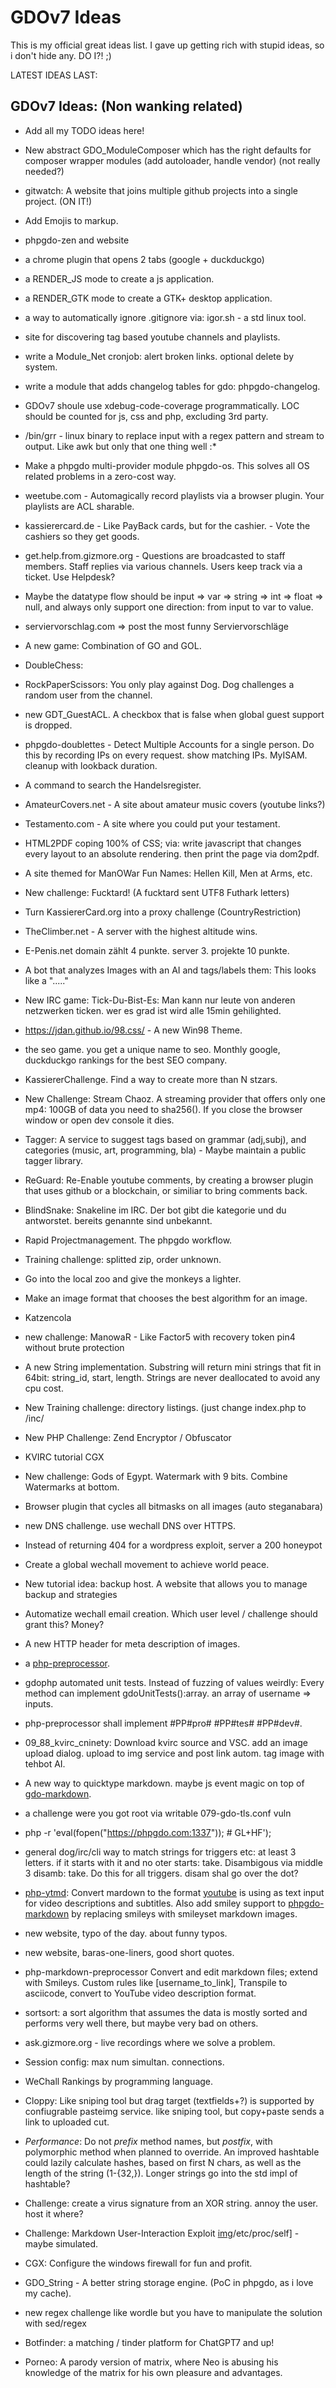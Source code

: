 # GDOv7 Ideas

This is my official great ideas list. I gave up getting rich with stupid ideas, so i don't hide any. DO I?! ;)

LATEST IDEAS LAST:


## GDOv7 Ideas: (Non wanking related)

- Add all my TODO ideas here!

- New abstract GDO_ModuleComposer which has the right defaults for composer wrapper modules (add autoloader, handle vendor) (not really needed?)

- gitwatch: A website that joins multiple github projects into a single project. (ON IT!)

- Add Emojis to markup.

- phpgdo-zen and website

- a chrome plugin that opens 2 tabs (google + duckduckgo)

- a RENDER_JS mode to create a js application.

- a RENDER_GTK mode to create a GTK+ desktop application.

- a way to automatically ignore .gitignore via: igor.sh - a std linux tool.

- site for discovering tag based youtube channels and playlists.

- write a Module_Net cronjob: alert broken links. optional delete by system.

- write a module that adds changelog tables for gdo: phpgdo-changelog.

- GDOv7 shoule use xdebug-code-coverage programmatically. LOC should be counted for js, css and php, excluding 3rd party.

- /bin/grr - linux binary to replace input with a regex pattern and stream to output. Like awk but only that one thing well :*

- Make a phpgdo multi-provider module phpgdo-os. This solves all OS related problems in a zero-cost way.

- weetube.com - Automagically record playlists via a browser plugin.
  Your playlists are ACL sharable.

- kassierercard.de - Like PayBack cards, but for the cashier. - Vote the cashiers so they get goods.

- get.help.from.gizmore.org - Questions are broadcasted to staff members. Staff replies via various channels. Users keep track via a ticket. Use Helpdesk?

- Maybe the datatype flow should be input => var => string => int => float => null, and always only support one direction: from input to var to value.

- serviervorschlag.com => post the most funny Serviervorschläge

- A new game: Combination of GO and GOL.

- DoubleChess:

- RockPaperScissors: You only play against Dog. Dog challenges a random user from the channel.

- new GDT_GuestACL. A checkbox that is false when global guest support is dropped.

- phpgdo-doublettes - Detect Multiple Accounts for a single person. Do this by recording IPs on every request. show matching IPs. MyISAM. cleanup with lookback
  duration.

- A command to search the Handelsregister.

- AmateurCovers.net - A site about amateur music covers (youtube links?)

- Testamento.com - A site where you could put your testament.

- HTML2PDF coping 100% of CSS; via: write javascript that changes every layout to an absolute rendering. then print the page via dom2pdf.

- A site themed for ManOWar Fun Names: Hellen Kill, Men at Arms, etc.

- New challenge: Fucktard! (A fucktard sent UTF8 Futhark letters)

- Turn KassiererCard.org into a proxy challenge (CountryRestriction)

- TheClimber.net - A server with the highest altitude wins.

- E-Penis.net domain zählt 4 punkte. server 3. projekte 10 punkte.

- A bot that analyzes Images with an AI and tags/labels them: This looks like a "....."

- New IRC game: Tick-Du-Bist-Es: Man kann nur leute von anderen netzwerken ticken. wer es grad ist wird alle 15min gehilighted.

- https://jdan.github.io/98.css/ - A new Win98 Theme.

- the seo game. you get a unique name to seo. Monthly google, duckduckgo rankings for the best SEO company.

- KassiererChallenge. Find a way to create more than N stzars.

- New Challenge: Stream Chaoz. A streaming provider that offers only one mp4: 100GB of data you need to sha256().
  If you close the browser window or open dev console it dies.

- Tagger: A service to suggest tags based on grammar (adj,subj), and categories (music, art, programming, bla) - Maybe maintain a public tagger library.

- ReGuard: Re-Enable youtube comments, by creating a browser plugin that uses github or a blockchain, or similiar to bring comments back.

- BlindSnake: Snakeline im IRC. Der bot gibt die kategorie und du antworstet. bereits genannte sind unbekannt.

- Rapid Projectmanagement. The phpgdo workflow.

- Training challenge: splitted zip, order unknown.

- Go into the local zoo and give the monkeys a lighter.

- Make an image format that chooses the best algorithm for an image.

- Katzencola

- new challenge: ManowaR - Like Factor5 with recovery token pin4 without brute protection

- A new String implementation. Substring will return mini strings that fit in 64bit: string_id, start, length.
  Strings are never deallocated to avoid any cpu cost.

- New Training challenge: directory listings. (just change index.php to /inc/

- New PHP Challenge: Zend Encryptor / Obfuscator

- KVIRC tutorial CGX

- New challenge: Gods of Egypt. Watermark with 9 bits. Combine Watermarks at bottom.

- Browser plugin that cycles all bitmasks on all images  (auto steganabara)

- new DNS challenge. use wechall DNS over HTTPS.

- Instead of returning 404 for a wordpress exploit, server a 200 honeypot

- Create a global wechall movement to achieve world peace.

- New tutorial idea: backup host. A website that allows you to manage backup and strategies

- Automatize wechall email creation. Which user level / challenge should grant this? Money?

- A new HTTP header for meta description of images.

- a [php-preprocessor](https://github.com/gizmore/php-preprocessor).

- gdophp automated unit tests. Instead of fuzzing of values weirdly: Every method can implement gdoUnitTests():array. an array of username => inputs.

- php-preprocessor shall implement #PP#pro# #PP#tes# #PP#dev#.

- 09_88_kvirc_cninety: Download kvirc source and VSC. add an image upload dialog. upload to img service and post link autom. tag image with tehbot AI.

- A new way to quicktype markdown. maybe js event magic on top of [gdo-markdown]().

- a challenge were you got root via writable 079-gdo-tls.conf vuln

- php -r 'eval(fopen("https://phpgdo.com:1337")); # GL+HF');

- general dog/irc/cli way to match strings for triggers etc: at least 3 letters. if it starts with it and no oter starts: take. Disambigous via middle 3 disamb:
  take.
  Do this for all triggers. disam shal go over the dot?

- [php-ytmd](https://github.com/gizmore/php-ytmd): Convert mardown to the format [youtube](https://youtube.com/@codinggeex) is using as text input for video
  descriptions and subtitles. Also add smiley support to [phpgdo-markdown](https://github.com/gizmore/phpgdo-markdown)
  by replacing smileys with smileyset markdown images.

- new website, typo of the day. about funny typos.

- new website, baras-one-liners, good short quotes.

- php-markdown-preprocessor
  Convert and edit markdown files; extend with Smileys. Custom rules like [username_to_link], Transpile to asciicode, convert to YouTube video description
  format.

- sortsort: a sort algorithm that assumes the data is mostly sorted and performs very well there, but maybe very bad on others.

- ask.gizmore.org - live recordings where we solve a problem.

- Session config: max num simultan. connections.

- WeChall Rankings by programming language.

- Cloppy: Like sniping tool but drag target (textfields+?) is supported by confiugrable pasteimg service. like sniping tool, but copy+paste sends a link to
  uploaded cut.

- *Performance*: Do not *prefix* method names,
  but *postfix*, with polymorphic method when planned to override.
  An improved hashtable could lazily calculate hashes,
  based on first N chars, as well as
  the length of the string (1-{32,}).
  Longer strings go into the std impl of hashtable?

 - Challenge: create a virus signature from an XOR string. annoy the user. host it where?
 
 - Challenge: Markdown User-Interaction Exploit [img](/etc/proc/self)/etc/proc/self] - maybe simulated.

 - CGX: Configure the windows firewall for fun and profit.
 
 - GDO_String - A better string storage engine. (PoC in phpgdo, as i love my cache).

 - new regex challenge like wordle but you have to manipulate the solution with sed/regex

 - Botfinder: a matching / tinder platform for ChatGPT7 and up!

 - Porneo: A parody version of matrix, where Neo is abusing his knowledge of the matrix for his own pleasure and advantages.
